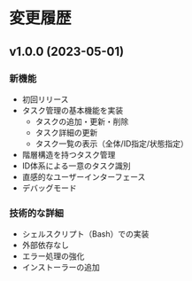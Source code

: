 # 変更履歴

## v1.0.0 (2023-05-01)

### 新機能
- 初回リリース
- タスク管理の基本機能を実装
  - タスクの追加・更新・削除
  - タスク詳細の更新
  - タスク一覧の表示（全体/ID指定/状態指定）
- 階層構造を持つタスク管理
- ID体系による一意のタスク識別
- 直感的なユーザーインターフェース
- デバッグモード

### 技術的な詳細
- シェルスクリプト（Bash）での実装
- 外部依存なし
- エラー処理の強化
- インストーラーの追加 